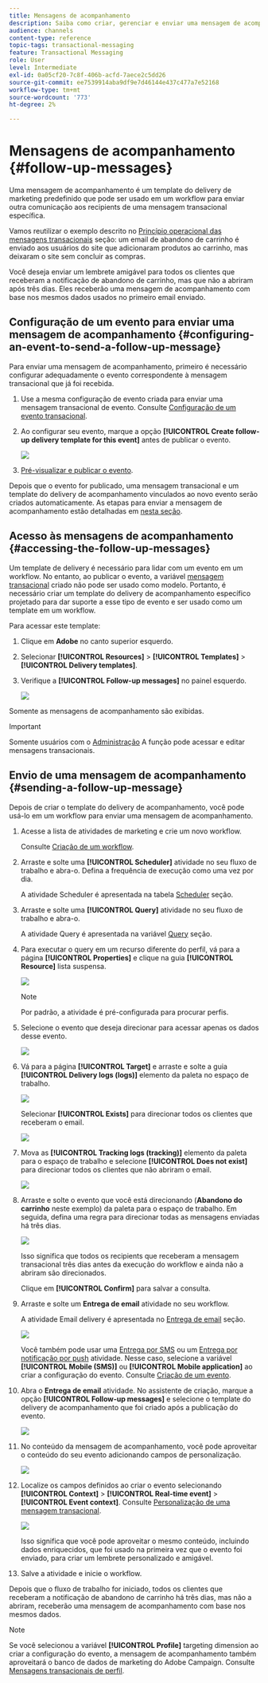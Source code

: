 ```yaml
---
title: Mensagens de acompanhamento
description: Saiba como criar, gerenciar e enviar uma mensagem de acompanhamento.
audience: channels
content-type: reference
topic-tags: transactional-messaging
feature: Transactional Messaging
role: User
level: Intermediate
exl-id: 0a05cf20-7c8f-406b-acfd-7aece2c5dd26
source-git-commit: ee7539914aba9df9e7d46144e437c477a7e52168
workflow-type: tm+mt
source-wordcount: '773'
ht-degree: 2%

---
```


# Mensagens de acompanhamento {#follow-up-messages}

Uma mensagem de acompanhamento é um template do delivery de marketing predefinido que pode ser usado em um workflow para enviar outra comunicação aos recipients de uma mensagem transacional específica.

Vamos reutilizar o exemplo descrito no [Princípio operacional das mensagens transacionais](../../channels/using/getting-started-with-transactional-msg.md#transactional-messaging-operating-principle) seção: um email de abandono de carrinho é enviado aos usuários do site que adicionaram produtos ao carrinho, mas deixaram o site sem concluir as compras.

Você deseja enviar um lembrete amigável para todos os clientes que receberam a notificação de abandono de carrinho, mas que não a abriram após três dias. Eles receberão uma mensagem de acompanhamento com base nos mesmos dados usados no primeiro email enviado.

## Configuração de um evento para enviar uma mensagem de acompanhamento {#configuring-an-event-to-send-a-follow-up-message}

Para enviar uma mensagem de acompanhamento, primeiro é necessário configurar adequadamente o evento correspondente à mensagem transacional que já foi recebida.

1. Use a mesma configuração de evento criada para enviar uma mensagem transacional de evento. Consulte [Configuração de um evento transacional](../../channels/using/configuring-transactional-event.md).
1. Ao configurar seu evento, marque a opção **[!UICONTROL Create follow-up delivery template for this event]** antes de publicar o evento.

   ![](assets/message-center_follow-up-checkbox.png)

1. [Pré-visualizar e publicar o evento](../../channels/using/publishing-transactional-event.md#previewing-and-publishing-the-event).

Depois que o evento for publicado, uma mensagem transacional e um template do delivery de acompanhamento vinculados ao novo evento serão criados automaticamente. As etapas para enviar a mensagem de acompanhamento estão detalhadas em [nesta seção](#sending-a-follow-up-message).

## Acesso às mensagens de acompanhamento {#accessing-the-follow-up-messages}

Um template de delivery é necessário para lidar com um evento em um workflow. No entanto, ao publicar o evento, a variável [mensagem transacional](../../channels/using/editing-transactional-message.md) criado não pode ser usado como modelo. Portanto, é necessário criar um template do delivery de acompanhamento específico projetado para dar suporte a esse tipo de evento e ser usado como um template em um workflow.

Para acessar este template:

1. Clique em **Adobe** no canto superior esquerdo.
1. Selecionar **[!UICONTROL Resources]** > **[!UICONTROL Templates]** > **[!UICONTROL Delivery templates]**.
1. Verifique a **[!UICONTROL Follow-up messages]** no painel esquerdo.

   ![](assets/message-center_follow-up-search.png)

Somente as mensagens de acompanhamento são exibidas.

>[!IMPORTANT]
>
>Somente usuários com o [Administração](../../administration/using/users-management.md#functional-administrators) A função pode acessar e editar mensagens transacionais.

## Envio de uma mensagem de acompanhamento {#sending-a-follow-up-message}

Depois de criar o template do delivery de acompanhamento, você pode usá-lo em um workflow para enviar uma mensagem de acompanhamento.

<!--You need to set up a workflow targeting the event corresponding to the transactional message that was already received.-->

1. Acesse a lista de atividades de marketing e crie um novo workflow.

   Consulte [Criação de um workflow](../../automating/using/building-a-workflow.md#creating-a-workflow).

1. Arraste e solte uma **[!UICONTROL Scheduler]** atividade no seu fluxo de trabalho e abra-o. Defina a frequência de execução como uma vez por dia.

   A atividade Scheduler é apresentada na tabela [Scheduler](../../automating/using/scheduler.md) seção.

1. Arraste e solte uma **[!UICONTROL Query]** atividade no seu fluxo de trabalho e abra-o.

   A atividade Query é apresentada na variável [Query](../../automating/using/query.md) seção.

1. Para executar o query em um recurso diferente do perfil, vá para a página **[!UICONTROL Properties]** e clique na guia **[!UICONTROL Resource]** lista suspensa.

   ![](assets/message-center_follow-up-query-properties.png)

   >[!NOTE]
   >
   >Por padrão, a atividade é pré-configurada para procurar perfis.

1. Selecione o evento que deseja direcionar para acessar apenas os dados desse evento.

   ![](assets/message-center_follow-up-query-resource.png)

1. Vá para a página **[!UICONTROL Target]** e arraste e solte a guia **[!UICONTROL Delivery logs (logs)]** elemento da paleta no espaço de trabalho.

   ![](assets/message-center_follow-up-delivery-logs.png)

   Selecionar **[!UICONTROL Exists]** para direcionar todos os clientes que receberam o email.

   ![](assets/message-center_follow-up-delivery-logs-exists.png)

1. Mova as **[!UICONTROL Tracking logs (tracking)]** elemento da paleta para o espaço de trabalho e selecione **[!UICONTROL Does not exist]** para direcionar todos os clientes que não abriram o email.

   ![](assets/message-center_follow-up-delivery-and-tracking-logs.png)

1. Arraste e solte o evento que você está direcionando (**Abandono do carrinho** neste exemplo) da paleta para o espaço de trabalho. Em seguida, defina uma regra para direcionar todas as mensagens enviadas há três dias.

   ![](assets/message-center_follow-up-created.png)

   Isso significa que todos os recipients que receberam a mensagem transacional três dias antes da execução do workflow e ainda não a abriram são direcionados.

   Clique em **[!UICONTROL Confirm]** para salvar a consulta.

1. Arraste e solte um **Entrega de email** atividade no seu workflow.

   A atividade Email delivery é apresentada no [Entrega de email](../../automating/using/email-delivery.md) seção.

   ![](assets/message-center_follow-up-workflow.png)

   Você também pode usar uma [Entrega por SMS](../../automating/using/sms-delivery.md) ou um [Entrega por notificação por push](../../automating/using/push-notification-delivery.md) atividade. Nesse caso, selecione a variável **[!UICONTROL Mobile (SMS)]** ou **[!UICONTROL Mobile application]** ao criar a configuração do evento. Consulte [Criação de um evento](../../channels/using/configuring-transactional-event.md#creating-an-event).

1. Abra o **Entrega de email** atividade. No assistente de criação, marque a opção **[!UICONTROL Follow-up messages]** e selecione o template do delivery de acompanhamento que foi criado após a publicação do evento.

   ![](assets/message-center_follow-up-template.png)

1. No conteúdo da mensagem de acompanhamento, você pode aproveitar o conteúdo do seu evento adicionando campos de personalização.

   ![](assets/message-center_follow-up-content.png)

1. Localize os campos definidos ao criar o evento selecionando **[!UICONTROL Context]** > **[!UICONTROL Real-time event]** > **[!UICONTROL Event context]**. Consulte [Personalização de uma mensagem transacional](../../channels/using/editing-transactional-message.md#personalizing-a-transactional-message).

   ![](assets/message-center_follow-up-personalization.png)

   Isso significa que você pode aproveitar o mesmo conteúdo, incluindo dados enriquecidos, que foi usado na primeira vez que o evento foi enviado, para criar um lembrete personalizado e amigável.

1. Salve a atividade e inicie o workflow.

Depois que o fluxo de trabalho for iniciado, todos os clientes que receberam a notificação de abandono de carrinho há três dias, mas não a abriram, receberão uma mensagem de acompanhamento com base nos mesmos dados.

>[!NOTE]
>
>Se você selecionou a variável **[!UICONTROL Profile]** targeting dimension ao criar a configuração do evento, a mensagem de acompanhamento também aproveitará o banco de dados de marketing do Adobe Campaign. Consulte [Mensagens transacionais de perfil](../../channels/using/editing-transactional-message.md#profile-transactional-message-specificities).
